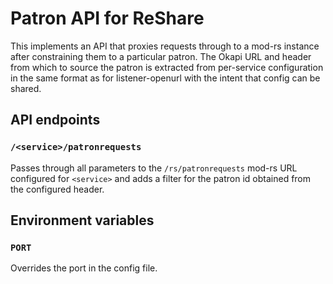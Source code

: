 # Patron API for ReShare

This implements an API that proxies requests through to a mod-rs instance after constraining them to a particular patron. The Okapi URL and header from which to source the patron is extracted from per-service configuration in the same format as for listener-openurl with the intent that config can be shared.

## API endpoints

### `/<service>/patronrequests`

Passes through all parameters to the `/rs/patronrequests` mod-rs URL configured for `<service>` and adds a filter for the patron id obtained from the configured header.

## Environment variables

### `PORT`

Overrides the port in the config file.
